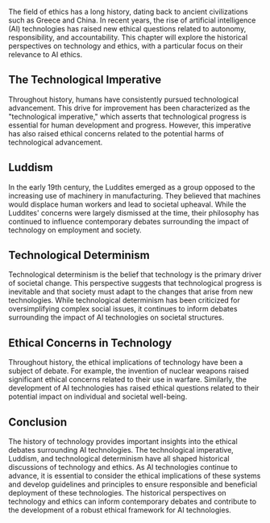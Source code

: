 
The field of ethics has a long history, dating back to ancient civilizations such as Greece and China. In recent years, the rise of artificial intelligence (AI) technologies has raised new ethical questions related to autonomy, responsibility, and accountability. This chapter will explore the historical perspectives on technology and ethics, with a particular focus on their relevance to AI ethics.

The Technological Imperative
----------------------------

Throughout history, humans have consistently pursued technological advancement. This drive for improvement has been characterized as the "technological imperative," which asserts that technological progress is essential for human development and progress. However, this imperative has also raised ethical concerns related to the potential harms of technological advancement.

Luddism
-------

In the early 19th century, the Luddites emerged as a group opposed to the increasing use of machinery in manufacturing. They believed that machines would displace human workers and lead to societal upheaval. While the Luddites' concerns were largely dismissed at the time, their philosophy has continued to influence contemporary debates surrounding the impact of technology on employment and society.

Technological Determinism
-------------------------

Technological determinism is the belief that technology is the primary driver of societal change. This perspective suggests that technological progress is inevitable and that society must adapt to the changes that arise from new technologies. While technological determinism has been criticized for oversimplifying complex social issues, it continues to inform debates surrounding the impact of AI technologies on societal structures.

Ethical Concerns in Technology
------------------------------

Throughout history, the ethical implications of technology have been a subject of debate. For example, the invention of nuclear weapons raised significant ethical concerns related to their use in warfare. Similarly, the development of AI technologies has raised ethical questions related to their potential impact on individual and societal well-being.

Conclusion
----------

The history of technology provides important insights into the ethical debates surrounding AI technologies. The technological imperative, Luddism, and technological determinism have all shaped historical discussions of technology and ethics. As AI technologies continue to advance, it is essential to consider the ethical implications of these systems and develop guidelines and principles to ensure responsible and beneficial deployment of these technologies. The historical perspectives on technology and ethics can inform contemporary debates and contribute to the development of a robust ethical framework for AI technologies.

